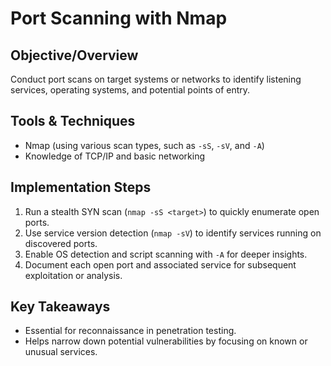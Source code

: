 # Port Scanning with Nmap

## Objective/Overview
Conduct port scans on target systems or networks to identify listening services, operating systems, and potential points of entry.

## Tools & Techniques
- Nmap (using various scan types, such as `-sS`, `-sV`, and `-A`)
- Knowledge of TCP/IP and basic networking

## Implementation Steps
1. Run a stealth SYN scan (`nmap -sS <target>`) to quickly enumerate open ports.
2. Use service version detection (`nmap -sV`) to identify services running on discovered ports.
3. Enable OS detection and script scanning with `-A` for deeper insights.
4. Document each open port and associated service for subsequent exploitation or analysis.

## Key Takeaways
- Essential for reconnaissance in penetration testing.
- Helps narrow down potential vulnerabilities by focusing on known or unusual services.
